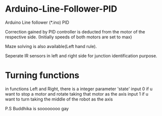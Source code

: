 # Arduino-Line-Follower-PID
Arduino Line follower (*.ino) PID

Correction gained by PID controller is deducted from the motor of the respective side.
(Initially speeds of both motors are set to max)

Maze solving is also available(Left hand rule).

Seperate IR sensors in left and right side for junction identification purpose.

# Turning functions

in functions Left and Right, there is a integer parameter 'state'
input 0 if u want to stop a motor and rotate taking that motor as the axis
input 1 if u want to turn taking the middle of the robot as the axis

P.S Buddhika is soooooooo gay
